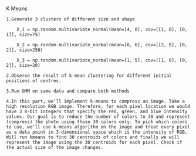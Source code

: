 K Means

    1.Generate 3 clusters of different size and shape

        X_1 = np.random.multivariate_normal(mean=[4, 0], cov=[[1, 0], [0, 1]], size=75)

        X_2 = np.random.multivariate_normal(mean=[6, 6], cov=[[2, 0], [0, 2]], size=250)

        X_3 = np.random.multivariate_normal(mean=[1, 5], cov=[[1, 0], [0, 2]], size=20)

    2.Observe the result of k-mean clustering for different initial positions of centres.

    3.Run GMM on same data and compare both methods

    4.In this part, we’ll implement k-means to compress an image. Take a high resolution RGB image. Therefore, for each pixel location we would have 3 8-bit integers that specify the red, green, and blue intensity values. Our goal is to reduce the number of colors to 30 and represent (compress) the photo using those 30 colors only. To pick which colors to use, we’ll use k-means algorithm on the image and treat every pixel as a data point in 3-dimensional space which is the intensity of RGB. Will run kmeans to find 30 centroids of colors and finally we will represent the image using the 30 centroids for each pixel. Check if the actual size of the image changes. 
